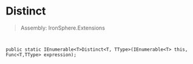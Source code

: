 ﻿

# Distinct

> Assembly: IronSphere.Extensions



```


public static IEnumerable<T>Distinct<T, TType>(IEnumerable<T> this, Func<T,TType> expression);
```